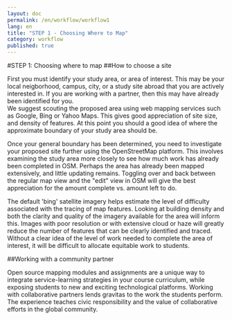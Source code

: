 ```yaml
---
layout: doc
permalink: /en/workflow/workflow1
lang: en
title: "STEP 1 - Choosing Where to Map"
category: workflow
published: true
---
```


#STEP 1: Choosing where to map
##How to choose a site

First you must identify your study area, or area of interest. This may be your local neigborhood, campus, city, or a study site abroad that you are actively interested in. If you are working with a partner, then this may have already been identified for you.  
We suggest scouting the proposed area using web mapping services such as Google, Bing or Yahoo Maps. This gives good appreciation of site size, and density of features. At this point you should a good idea of where the approximate boundary of your study area should be.

Once your general boundary has been determined, you need to investigate your proposed site further using the OpenStreetMap platform.  This involves examining the study area more closely to see how much work has already been completed in OSM. Perhaps the area has already been mapped extensively, and little updating remains. Toggling over and back between the regular map view and the "edit" view in OSM will give the best appreciation for the amount complete vs. amount left to do.

The default 'bing' satellite imagery helps estimate the level of difficulty associated with the tracing of map features.  Looking at building density and both the clarity and quality of the imagery available for the area will inform this.  Images with poor resolution or with extensive cloud or haze will greatly reduce the number of features that can be clearly identified and traced.  Without a clear idea of the level of work needed to complete the area of interest, it will be difficult to allocate equitable work to students.



##Working with a community partner

Open source mapping modules and assignments are a unique way to integrate service-learning strategies in your course curriculum, while exposing students to new and exciting technological platforms. 
Working with collaborative partners lends gravitas to the work the students perform. The experience teaches civic responsibility and the value of collaborative efforts in the global community.